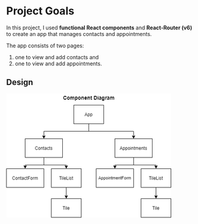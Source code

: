 # Project Goals

In this project, I  used **functional React components** and **React-Router (v6)** to create an app that manages contacts and appointments. 

The app consists of two pages:
1. one to view and add contacts and 
2. one to view and add appointments.

## Design
![alt project design diagram](public/images/project_design.png)